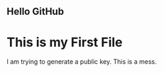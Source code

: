Hello GitHub
------------

This is my First File
=====================

I am trying to generate a public key. This is a mess.
